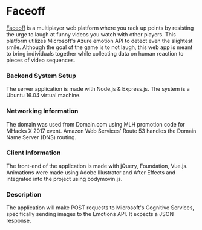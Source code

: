 # Faceoff
[Faceoff](https://13.57.41.82/) is a multiplayer web platform where you rack up points by resisting the urge to laugh at funny videos you watch with other players. This platform utilizes Microsoft's Azure emotion API to detect even the slightest smile. Although the goal of the game is to not laugh, this web app is meant to bring individuals together while collecting data on human reaction to pieces of video sequences.

### Backend System Setup
The server application is made with Node.js & Express.js. The system is a Ubuntu 16.04 virtual machine.

### Networking Information
The domain was used from Domain.com using MLH promotion code for MHacks X 2017 event. Amazon Web Services' Route 53 handles the Domain Name Server (DNS) routing. 

### Client Information
The front-end of the application is made with jQuery, Foundation, Vue.js.
Animations were made using Adobe Illustrator and After Effects and integrated into the project using bodymovin.js.

### Description
The application will make POST requests to Microsoft's Cognitive Services, specifically sending images to the Emotions API. It expects a JSON response.
